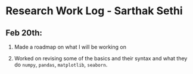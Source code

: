# Research Work Log - Sarthak Sethi

## Feb 20th:

1. Made a roadmap on what I will be working on

2. Worked on revising some of the basics and their syntax and what they do `numpy`, `pandas`, `matplotlib`, `seaborn`.
